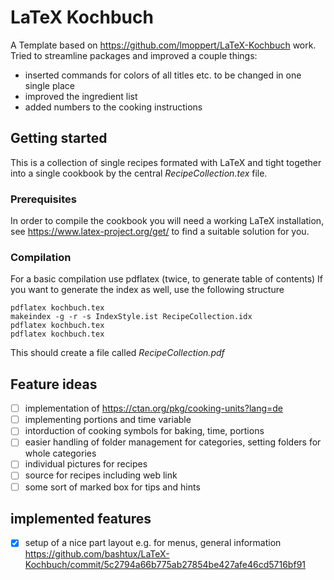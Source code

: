 # LaTeX Kochbuch
A Template based on https://github.com/lmoppert/LaTeX-Kochbuch work.
Tried to streamline packages and improved a couple things:
- inserted commands for colors of all titles etc. to be changed in one single place
- improved the ingredient list
- added numbers to the cooking instructions

## Getting started
This is a collection of single recipes formated with LaTeX and tight together into a single cookbook by the central *RecipeCollection.tex* file.

### Prerequisites
In order to compile the cookbook you will need a working LaTeX installation, see https://www.latex-project.org/get/ to find a suitable solution for you.

### Compilation
For a basic compilation use pdflatex (twice, to generate table of contents)
If you want to generate the index as well, use the following structure
```
pdflatex kochbuch.tex
makeindex -g -r -s IndexStyle.ist RecipeCollection.idx
pdflatex kochbuch.tex
pdflatex kochbuch.tex
```
This should create a file called *RecipeCollection.pdf*

## Feature ideas
- [ ] implementation of https://ctan.org/pkg/cooking-units?lang=de
- [ ] implementing portions and time variable
- [ ] intorduction of cooking symbols for baking, time, portions
- [ ] easier handling of folder management for categories, setting folders for whole categories
- [ ] individual pictures for recipes
- [ ] source for recipes including web link
- [ ] some sort of marked box for tips and hints

## implemented features

- [x] setup of a nice part layout e.g. for menus, general information 
https://github.com/bashtux/LaTeX-Kochbuch/commit/5c2794a66b775ab27854be427afe46cd5716bf91

